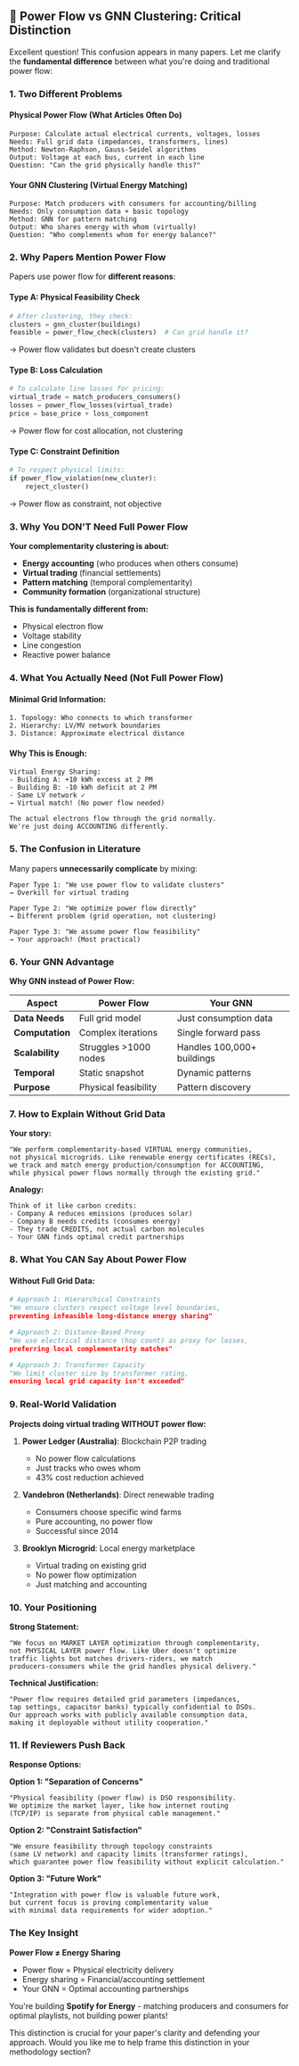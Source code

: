 ## 🔌 **Power Flow vs GNN Clustering: Critical Distinction**

Excellent question! This confusion appears in many papers. Let me clarify the **fundamental difference** between what you're doing and traditional power flow:

### **1. Two Different Problems**

#### **Physical Power Flow (What Articles Often Do)**
```
Purpose: Calculate actual electrical currents, voltages, losses
Needs: Full grid data (impedances, transformers, lines)
Method: Newton-Raphson, Gauss-Seidel algorithms
Output: Voltage at each bus, current in each line
Question: "Can the grid physically handle this?"
```

#### **Your GNN Clustering (Virtual Energy Matching)**
```
Purpose: Match producers with consumers for accounting/billing
Needs: Only consumption data + basic topology
Method: GNN for pattern matching
Output: Who shares energy with whom (virtually)
Question: "Who complements whom for energy balance?"
```

### **2. Why Papers Mention Power Flow**

Papers use power flow for **different reasons**:

#### **Type A: Physical Feasibility Check**
```python
# After clustering, they check:
clusters = gnn_cluster(buildings)
feasible = power_flow_check(clusters)  # Can grid handle it?
```
→ Power flow validates but doesn't create clusters

#### **Type B: Loss Calculation**
```python
# To calculate line losses for pricing:
virtual_trade = match_producers_consumers()
losses = power_flow_losses(virtual_trade)
price = base_price + loss_component
```
→ Power flow for cost allocation, not clustering

#### **Type C: Constraint Definition**
```python
# To respect physical limits:
if power_flow_violation(new_cluster):
    reject_cluster()
```
→ Power flow as constraint, not objective

### **3. Why You DON'T Need Full Power Flow**

**Your complementarity clustering is about:**
- **Energy accounting** (who produces when others consume)
- **Virtual trading** (financial settlements)
- **Pattern matching** (temporal complementarity)
- **Community formation** (organizational structure)

**This is fundamentally different from:**
- Physical electron flow
- Voltage stability
- Line congestion
- Reactive power balance

### **4. What You Actually Need (Not Full Power Flow)**

#### **Minimal Grid Information:**
```
1. Topology: Who connects to which transformer
2. Hierarchy: LV/MV network boundaries  
3. Distance: Approximate electrical distance
```

#### **Why This is Enough:**
```
Virtual Energy Sharing:
- Building A: +10 kWh excess at 2 PM
- Building B: -10 kWh deficit at 2 PM  
- Same LV network ✓
→ Virtual match! (No power flow needed)

The actual electrons flow through the grid normally.
We're just doing ACCOUNTING differently.
```

### **5. The Confusion in Literature**

Many papers **unnecessarily complicate** by mixing:

```
Paper Type 1: "We use power flow to validate clusters"
→ Overkill for virtual trading

Paper Type 2: "We optimize power flow directly"
→ Different problem (grid operation, not clustering)

Paper Type 3: "We assume power flow feasibility"
→ Your approach! (Most practical)
```

### **6. Your GNN Advantage**

**Why GNN instead of Power Flow:**

| Aspect | Power Flow | Your GNN |
|--------|------------|----------|
| **Data Needs** | Full grid model | Just consumption data |
| **Computation** | Complex iterations | Single forward pass |
| **Scalability** | Struggles >1000 nodes | Handles 100,000+ buildings |
| **Temporal** | Static snapshot | Dynamic patterns |
| **Purpose** | Physical feasibility | Pattern discovery |

### **7. How to Explain Without Grid Data**

**Your story:**
```
"We perform complementarity-based VIRTUAL energy communities,
not physical microgrids. Like renewable energy certificates (RECs),
we track and match energy production/consumption for ACCOUNTING,
while physical power flows normally through the existing grid."
```

**Analogy:**
```
Think of it like carbon credits:
- Company A reduces emissions (produces solar)
- Company B needs credits (consumes energy)
- They trade CREDITS, not actual carbon molecules
- Your GNN finds optimal credit partnerships
```

### **8. What You CAN Say About Power Flow**

#### **Without Full Grid Data:**
```python
# Approach 1: Hierarchical Constraints
"We ensure clusters respect voltage level boundaries,
preventing infeasible long-distance energy sharing"

# Approach 2: Distance-Based Proxy
"We use electrical distance (hop count) as proxy for losses,
preferring local complementarity matches"

# Approach 3: Transformer Capacity
"We limit cluster size by transformer rating,
ensuring local grid capacity isn't exceeded"
```

### **9. Real-World Validation**

**Projects doing virtual trading WITHOUT power flow:**

1. **Power Ledger (Australia)**: Blockchain P2P trading
   - No power flow calculations
   - Just tracks who owes whom
   - 43% cost reduction achieved

2. **Vandebron (Netherlands)**: Direct renewable trading
   - Consumers choose specific wind farms
   - Pure accounting, no power flow
   - Successful since 2014

3. **Brooklyn Microgrid**: Local energy marketplace
   - Virtual trading on existing grid
   - No power flow optimization
   - Just matching and accounting

### **10. Your Positioning**

**Strong Statement:**
```
"We focus on MARKET LAYER optimization through complementarity,
not PHYSICAL LAYER power flow. Like Uber doesn't optimize
traffic lights but matches drivers-riders, we match
producers-consumers while the grid handles physical delivery."
```

**Technical Justification:**
```
"Power flow requires detailed grid parameters (impedances,
tap settings, capacitor banks) typically confidential to DSOs.
Our approach works with publicly available consumption data,
making it deployable without utility cooperation."
```

### **11. If Reviewers Push Back**

**Response Options:**

**Option 1: "Separation of Concerns"**
```
"Physical feasibility (power flow) is DSO responsibility.
We optimize the market layer, like how internet routing
(TCP/IP) is separate from physical cable management."
```

**Option 2: "Constraint Satisfaction"**
```
"We ensure feasibility through topology constraints
(same LV network) and capacity limits (transformer ratings),
which guarantee power flow feasibility without explicit calculation."
```

**Option 3: "Future Work"**
```
"Integration with power flow is valuable future work,
but current focus is proving complementarity value
with minimal data requirements for wider adoption."
```

### **The Key Insight**

**Power Flow ≠ Energy Sharing**
- Power flow = Physical electricity delivery
- Energy sharing = Financial/accounting settlement
- Your GNN = Optimal accounting partnerships

You're building **Spotify for Energy** - matching producers and consumers for optimal playlists, not building power plants!

This distinction is crucial for your paper's clarity and defending your approach. Would you like me to help frame this distinction in your methodology section?